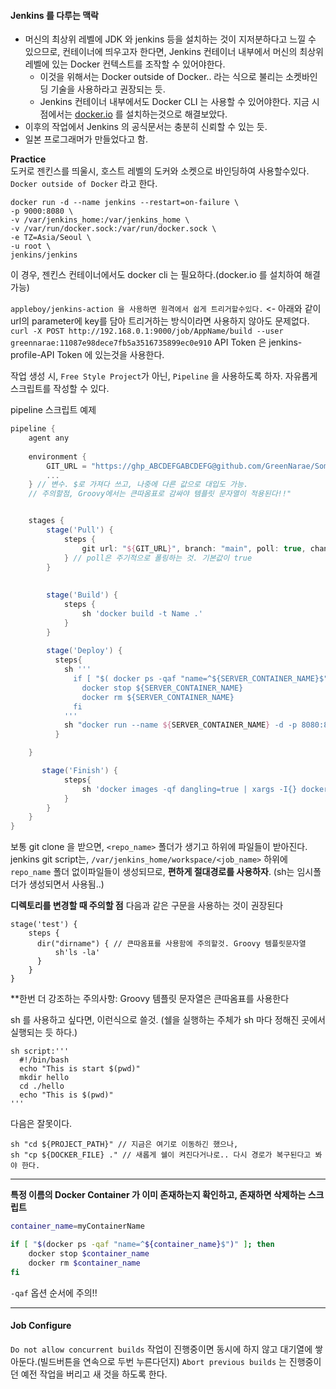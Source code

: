 
#### Jenkins 를 다루는 맥락
  - 머신의 최상위 레벨에 JDK 와 jenkins 등을 설치하는 것이 지저분하다고 느낄 수 있으므로, 컨테이너에 띄우고자 한다면, Jenkins 컨테이너 내부에서 머신의 최상위 레벨에 있는 Docker 컨텍스트를 조작할 수 있어야한다.
    - 이것을 위해서는 Docker outside of Docker.. 라는 식으로 불리는 소켓바인딩 기술을 사용하라고 권장되는 듯.
    - Jenkins 컨테이너 내부에서도 Docker CLI 는 사용할 수 있어야한다. 지금 시점에서는 [docker.io](http://docker.io) 를 설치하는것으로 해결보았다.
  - 이후의 작업에서 Jenkins 의 공식문서는 충분히 신뢰할 수 있는 듯.
  - 일본 프로그래머가 만들었다고 함.  
  
**Practice**  
도커로 젠킨스를 띄울시, 호스트 레벨의 도커와 소켓으로 바인딩하여 사용할수있다. `Docker outside of Docker` 라고 한다.
```
docker run -d --name jenkins --restart=on-failure \
-p 9000:8080 \
-v /var/jenkins_home:/var/jenkins_home \
-v /var/run/docker.sock:/var/run/docker.sock \
-e TZ=Asia/Seoul \
-u root \
jenkins/jenkins
```

이 경우, 젠킨스 컨테이너에서도 docker cli 는 필요하다.(docker.io 를 설치하여 해결가능)

`appleboy/jenkins-action 을 사용하면 원격에서 쉽게 트리거할수있다.` <- 아래와 같이 url의 parameter에 key를 담아 트리거하는 방식이라면 사용하지 않아도 문제없다.
`curl -X POST http://192.168.0.1:9000/job/AppName/build --user greennarae:11087e98dece7fb5a3516735899ec0e910`
API Token 은 jenkins-profile-API Token 에 있는것을 사용한다.

작업 생성 시, `Free Style Project`가 아닌, `Pipeline` 을 사용하도록 하자. 자유롭게 스크립트를 작성할 수 있다.

pipeline 스크립트 예제
```groovy
pipeline {
	agent any
	
	environment {
		GIT_URL = "https://ghp_ABCDEFGABCDEFG@github.com/GreenNarae/SomeRepository.git"
		...
	} // 변수. $로 가져다 쓰고, 나중에 다른 값으로 대입도 가능.
	// 주의할점, Groovy에서는 큰따옴표로 감싸야 템플릿 문자열이 적용된다!!"


	stages {
		stage('Pull') {
			steps {
				git url: "${GIT_URL}", branch: "main", poll: true, changelog: true
			} // poll은 주기적으로 폴링하는 것. 기본값이 true
		}
		
		
		stage('Build') {
			steps {
				sh 'docker build -t Name .'
			}
		}
		
		stage('Deploy') {
	      steps{
	        sh '''
	          if [ "$( docker ps -qaf "name=^${SERVER_CONTAINER_NAME}$" )" ]; then
	            docker stop ${SERVER_CONTAINER_NAME}
	            docker rm ${SERVER_CONTAINER_NAME}
	          fi
	        '''
	        sh "docker run --name ${SERVER_CONTAINER_NAME} -d -p 8080:8080 -it --privileged ImageName"
	      }

    }

	   stage('Finish') {
			steps{
				sh 'docker images -qf dangling=true | xargs -I{} docker rmi {}'
			}
		}
	}
}
```


보통 git clone 을 받으면, `<repo_name>` 폴더가 생기고 하위에 파일들이 받아진다.
jenkins git script는, `/var/jenkins_home/workspace/<job_name>` 하위에 `repo_name` 폴더 없이파일들이 생성되므로, **편하게 절대경로를 사용하자**. (sh는 임시폴더가 생성되면서 사용됨..)

**디렉토리를 변경할 때 주의할 점**
다음과 같은 구문을 사용하는 것이 권장된다
```
stage('test') {
	steps {
	  dir("dirname") { // 큰따옴표를 사용함에 주의할것. Groovy 템플릿문자열
		  sh'ls -la'
	  }
	}
}
```
**한번 더 강조하는 주의사항: Groovy 템플릿 문자열은 큰따옴표를 사용한다

sh 를 사용하고 싶다면, 이런식으로 쓸것. (쉘을 실행하는 주체가 sh 마다 정해진 곳에서 실행되는 듯 하다.)
```
sh script:'''
  #!/bin/bash
  echo "This is start $(pwd)"
  mkdir hello
  cd ./hello
  echo "This is $(pwd)"
'''
```

다음은 잘못이다.
```
sh "cd ${PROJECT_PATH}" // 지금은 여기로 이동하긴 했으나,
sh "cp ${DOCKER_FILE} ." // 새롭게 쉘이 켜진다거나로.. 다시 경로가 복구된다고 봐야 한다.
```


---  

**특정 이름의 Docker Container 가 이미 존재하는지 확인하고, 존재하면 삭제하는 스크립트**
```bash
container_name=myContainerName

if [ "$(docker ps -qaf "name=^${container_name}$")" ]; then 
	docker stop $container_name 
	docker rm $container_name
fi
```
`-qaf` 옵션 순서에 주의!!

---

#### Job Configure

`Do not allow concurrent builds`
작업이 진행중이면 동시에 하지 않고 대기열에 쌓아둔다.(빌드버튼을 연속으로 두번 누른다던지) `Abort previous builds` 는 진행중이던 예전 작업을 버리고 새 것을 하도록 한다.

